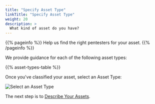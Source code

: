 ```yaml
---
title: "Specify Asset Type"
linkTitle: "Specify Asset Type"
weight: 20
description: >
  What kind of asset do you have?
---
```


{{% pageinfo %}}
Help us find the right pentesters for your asset.
{{% /pageinfo %}}

We provide guidance for each of the following asset types:

{{% asset-types-table %}}

Once you've classified your asset, select an Asset Type:

![Select an Asset Type](/gsg/AssetType.png "Select an asset type")

The next step is to [Describe Your Assets](/getting-started/assets/asset-description/).
